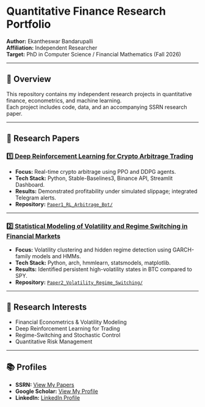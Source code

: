 # Quantitative Finance Research Portfolio  
**Author:** Ekantheswar Bandarupalli  
**Affiliation:** Independent Researcher  
**Target:** PhD in Computer Science / Financial Mathematics (Fall 2026)  

---

## 📘 Overview
This repository contains my independent research projects in quantitative finance, econometrics, and machine learning.  
Each project includes code, data, and an accompanying SSRN research paper.

---

## 🧠 Research Papers

### [1️⃣ Deep Reinforcement Learning for Crypto Arbitrage Trading](https://papers.ssrn.com/sol3/papers.cfm?abstract_id=XXXXXXX)
- **Focus:** Real-time crypto arbitrage using PPO and DDPG agents.  
- **Tech Stack:** Python, Stable-Baselines3, Binance API, Streamlit Dashboard.  
- **Results:** Demonstrated profitability under simulated slippage; integrated Telegram alerts.  
- **Repository:** [`Paper1_RL_Arbitrage_Bot/`](./Paper1_RL_Arbitrage_Bot)

---

### [2️⃣ Statistical Modeling of Volatility and Regime Switching in Financial Markets](https://papers.ssrn.com/sol3/papers.cfm?abstract_id=XXXXXXX)
- **Focus:** Volatility clustering and hidden regime detection using GARCH-family models and HMMs.  
- **Tech Stack:** Python, arch, hmmlearn, statsmodels, matplotlib.  
- **Results:** Identified persistent high-volatility states in BTC compared to SPY.  
- **Repository:** [`Paper2_Volatility_Regime_Switching/`](./Paper2_Volatility_Regime_Switching)

---

## 🎯 Research Interests
- Financial Econometrics & Volatility Modeling  
- Deep Reinforcement Learning for Trading  
- Regime-Switching and Stochastic Control  
- Quantitative Risk Management  

---

## 📚 Profiles
- **SSRN:** [View My Papers](https://papers.ssrn.com/sol3/cf_dev/AbsByAuth.cfm?per_id=YOUR_ID)
- **Google Scholar:** [View My Profile](https://scholar.google.com/)
- **LinkedIn:** [LinkedIn Profile]([(https://www.linkedin.com/in/ekantheswar/)])
